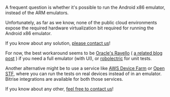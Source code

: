 A frequent question is whether it's possible to run the Android x86 emulator,
instead of the ARM emulators.

Unfortunately, as far as we know, none of the public cloud environments expose the required
hardware virtualization bit required for running the Android x86 emulator.

If you know about any solution, [please contact us](https://www.bitrise.io/contact)!

For now, the best workaround seems to be [Oracle's Ravello](https://www.ravellosystems.com/) ( [a related blog post](https://www.ravellosystems.com/blog/android-emulator-on-amazon-ec2-and-google-cloud/) )
if you need a full emulator (with UI),
or [robolectric](http://robolectric.org/) for unit tests.

Another alternative might be to use a service like [AWS Device Farm](https://aws.amazon.com/device-farm/) or [Open STF](https://openstf.io/),
where you can run the tests on real devices instead of in an emulator. Bitrise integrations are available for both those services.

If you know about any other, [feel free to contact us](https://www.bitrise.io/contact)!
